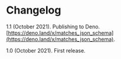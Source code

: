 # Changelog

1.1 (October 2021). Publishing to Deno. [https://deno.land/x/matches_json_schema](https://deno.land/x/matches_json_schema).

1.0 (October 2021). First release.
